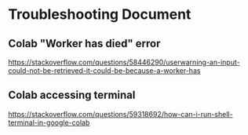 # Troubleshooting Document

## Colab "Worker has died" error
https://stackoverflow.com/questions/58446290/userwarning-an-input-could-not-be-retrieved-it-could-be-because-a-worker-has

## Colab accessing terminal
https://stackoverflow.com/questions/59318692/how-can-i-run-shell-terminal-in-google-colab